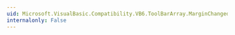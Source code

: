 ```yaml
---
uid: Microsoft.VisualBasic.Compatibility.VB6.ToolBarArray.MarginChanged
internalonly: False
---
```

